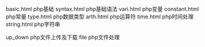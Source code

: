basic.html     php基础
syntax.html    php基础语法
vari.html      php变量
constant.html  php常量
type.html      php数据类型
arth.html      php运算符
time.html      php时间处理
string.html    php字符串

up_down        php文件上传及下载
file           php文件处理